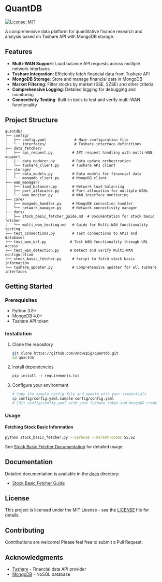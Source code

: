 # QuantDB

[![License: MIT](https://img.shields.io/badge/License-MIT-yellow.svg)](https://opensource.org/licenses/MIT)

A comprehensive data platform for quantitative finance research and analysis based on Tushare API with MongoDB storage.

## Features

- **Multi-WAN Support**: Load balance API requests across multiple network interfaces
- **Tushare Integration**: Efficiently fetch financial data from Tushare API
- **MongoDB Storage**: Store and manage financial data in MongoDB
- **Market Filtering**: Filter stocks by market (SSE, SZSE) and other criteria
- **Comprehensive Logging**: Detailed logging for debugging and monitoring
- **Connectivity Testing**: Built-in tools to test and verify multi-WAN functionality

## Project Structure

```
quantdb/
├── config/
│   ├── config.yaml             # Main configuration file
│   └── interfaces/             # Tushare interface definitions
├── data_fetcher/
│   ├── api_request.py         # API request handling with multi-WAN support
│   ├── data_updater.py        # Data update orchestration
│   └── tushare_client.py      # Tushare API client
├── storage/
│   ├── data_models.py         # Data models for financial data
│   └── mongodb_client.py      # MongoDB client
├── wan_manager/
│   ├── load_balancer.py       # Network load balancing
│   ├── port_allocator.py      # Port allocation for multiple WANs
│   └── wan_monitor.py         # WAN interface monitoring
├── core/
│   ├── mongodb_handler.py     # MongoDB connection handler
│   └── network_manager.py     # Network connectivity manager
├── docs/
│   ├── stock_basic_fetcher_guide.md  # Documentation for stock basic fetcher
│   └── multi_wan_testing.md   # Guide for Multi-WAN functionality testing
├── test_connections.py        # Test connections to APIs and databases
├── test_wan_url.py           # Test WAN functionality through URL access
├── test_wan_detection.py     # Detect and verify Multi-WAN configuration
├── stock_basic_fetcher.py     # Script to fetch stock basic information
└── tushare_updater.py         # Comprehensive updater for all Tushare interfaces
```

## Getting Started

### Prerequisites

- Python 3.8+
- MongoDB 4.0+
- Tushare API token

### Installation

1. Clone the repository
   ```bash
   git clone https://github.com/snowspig/quantdb.git
   cd quantdb
   ```

2. Install dependencies
   ```bash
   pip install -r requirements.txt
   ```

3. Configure your environment
   ```bash
   # Copy the sample config file and update with your credentials
   cp config/config.yaml.sample config/config.yaml
   # Edit config/config.yaml with your Tushare token and MongoDB credentials
   ```

### Usage

#### Fetching Stock Basic Information

```bash
python stock_basic_fetcher.py --verbose --market-codes SS,SZ
```

See [Stock Basic Fetcher Documentation](docs/stock_basic_fetcher_guide.md) for detailed usage.

## Documentation

Detailed documentation is available in the [docs](docs/) directory:

- [Stock Basic Fetcher Guide](docs/stock_basic_fetcher_guide.md)

## License

This project is licensed under the MIT License - see the [LICENSE](LICENSE) file for details.

## Contributing

Contributions are welcome! Please feel free to submit a Pull Request.

## Acknowledgments

- [Tushare](https://tushare.pro/) - Financial data API provider
- [MongoDB](https://www.mongodb.com/) - NoSQL database
